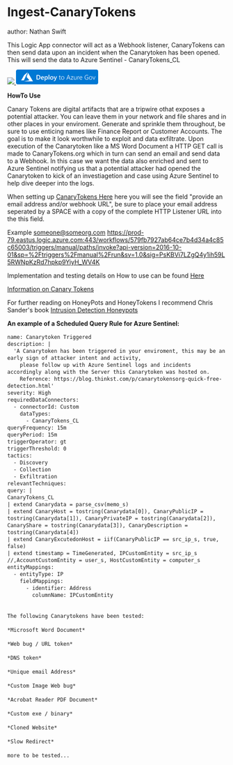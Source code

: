# Ingest-CanaryTokens
author: Nathan Swift

This Logic App connector will act as a Webhook listener, CanaryTokens can then send data upon an incident when the Canarytoken has been opened. This will send the data to Azure Sentinel - CanaryTokens_CL  

<a href="https://portal.azure.com/#create/Microsoft.Template/uri/https%3A%2F%2Fraw.githubusercontent.com%2FAzure%2FAzure-Sentinel%2Fmaster%2FPlaybooks%2FIngest-CanaryTokens%2Fazuredeploy.json" target="_blank">
    <img src="https://aka.ms/deploytoazurebutton"/>
</a>
<a href="https://portal.azure.us/#create/Microsoft.Template/uri/https%3A%2F%2Fraw.githubusercontent.com%2FAzure%2FAzure-Sentinel%2Fmaster%2FPlaybooks%2FIngest-CanaryTokens%2Fazuredeploy.json" target="_blank">
<img src="https://raw.githubusercontent.com/Azure/azure-quickstart-templates/master/1-CONTRIBUTION-GUIDE/images/deploytoazuregov.png"/>
</a>

**HowTo Use**

Canary Tokens are digital artifacts that are a tripwire othat exposes a potential attacker. You can leave them in your network and file shares and in other places in your enviroment. Generate and sprinkle them throughout, be sure to use enticing names like Finance Report or Customer Accounts. The goal is to make it look worthwhile to exploit and data exfiltrate. Upon execution of the Canarytoken like a MS Word Document a HTTP GET call is made to CanaryTokens.org which in turn can send an email and send data to a Webhook. In this case we want the data also enriched and sent to Azure Sentinel notifying us that a potential attacker had opened the Canarytoken to kick of an investiagetion and case using Azure Sentinel to help dive deeper into the logs.

When setting up [CanaryTokens Here](https://www.canarytokens.org/generate "CanaryTokens Here") here you will see the field "provide an email address and/or webhook URL", be sure to place your email address seperated by a SPACE with a copy of the complete HTTP Listener URL into the this field.

Example someone@someorg.com https://prod-79.eastus.logic.azure.com:443/workflows/579fb7927ab64ce7b4d34a4c85c65003/triggers/manual/paths/invoke?api-version=2016-10-01&sp=%2Ftriggers%2Fmanual%2Frun&sv=1.0&sig=PsKBVi7LZgQ4y1ih59L5RWNpKzRd7hpkp9YiyH_WV4K


Implementation and testing details on How to use can be found [Here](https://techcommunity.microsoft.com/t5/azure-sentinel/how-to-setup-a-canarytoken-and-receive-incident-alerts-on-azure/ba-p/1964076 "Here")

[Information on Canary Tokens](https://docs.canarytokens.org/guide/ "Information on Canary Tokens")

For further reading on HoneyPots and HoneyTokens I recommend Chris Sander's book [Intrusion Detection Honeypots](https://chrissanders.org/2020/09/idh-release/ "Intrusion Detection Honeypots")

**An example of a Scheduled Query Rule for Azure Sentinel:**

```id: 27dda424-1dbe-4236-9dd5-c484b23111a5
name: Canarytoken Triggered
description: |
  'A Canarytoken has been triggered in your enviroment, this may be an early sign of attacker intent and activity, 
    please follow up with Azure Sentinel logs and incidents accordingly along with the Server this Canarytoken was hosted on.
    Reference: https://blog.thinkst.com/p/canarytokensorg-quick-free-detection.html'
severity: High
requiredDataConnectors:
  - connectorId: Custom
    dataTypes:
      - CanaryTokens_CL
queryFrequency: 15m
queryPeriod: 15m
triggerOperator: gt
triggerThreshold: 0
tactics:
  - Discovery
  - Collection
  - Exfiltration
relevantTechniques:
query: |
CanaryTokens_CL
| extend Canarydata = parse_csv(memo_s)
| extend CanaryHost = tostring(Canarydata[0]), CanaryPublicIP = tostring(Canarydata[1]), CanaryPrivateIP = tostring(Canarydata[2]), CanaryShare = tostring(Canarydata[3]), CanaryDescription = tostring(Canarydata[4])
| extend CanaryExcutedonHost = iif(CanaryPublicIP == src_ip_s, true, false)
| extend timestamp = TimeGenerated, IPCustomEntity = src_ip_s //,AccountCustomEntity = user_s, HostCustomEntity = computer_s
entityMappings:
  - entityType: IP
    fieldMappings:
      - identifier: Address
        columnName: IPCustomEntity


The following Canarytokens have been tested:

*Microsoft Word Document*

*Web bug / URL token*

*DNS token*

*Unique email Address*

*Custom Image Web bug*

*Acrobat Reader PDF Document*

*Custom exe / binary*

*Cloned Website*

*Slow Redirect*

more to be tested...